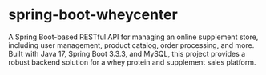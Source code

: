# spring-boot-wheycenter
A Spring Boot-based RESTful API for managing an online supplement store, including user management, product catalog, order processing, and more. Built with Java 17, Spring Boot 3.3.3, and MySQL, this project provides a robust backend solution for a whey protein and supplement sales platform.

